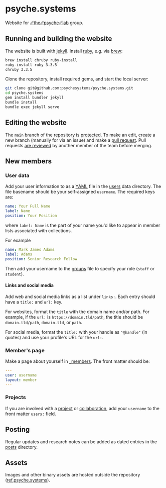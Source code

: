 # psyche.systems

Website for [␥the␥psyche␥lab](https://psyche.systems) group.

## Running and building the website

The website is built with [jekyll](https://jekyllrb.com). Install [ruby](https://www.ruby-lang.org), e.g. via [brew](https://brew.sh):

```sh
brew install chruby ruby-install
ruby-install ruby 3.3.5
chruby 3.3.5
```

Clone the repository, install required gems, and start the local server:
```sh
git clone git@github.com:psychesystems/psyche.systems.git
cd psyche.systems
gem install bundler jekyll
bundle install
bundle exec jekyll serve
```

## Editing the website

The `main` branch of the repository is [protected](https://docs.github.com/en/repositories/configuring-branches-and-merges-in-your-repository/managing-protected-branches/about-protected-branches). To make an edit, create a new branch (manually for via an issue) and make a [pull request](https://docs.github.com/en/pull-requests/collaborating-with-pull-requests/proposing-changes-to-your-work-with-pull-requests/creating-a-pull-request). Pull requests [are reviewed](https://docs.github.com/en/repositories/configuring-branches-and-merges-in-your-repository/managing-protected-branches/about-protected-branches#require-pull-request-reviews-before-merging) by another member of the team before merging.

## New members

### User data

Add your user information to as a [YAML](https://yaml.org) file in the [users](_data/users) data directory. The file basename should be your self-assigned `username`. The required keys are:

```yaml
name: Your Full Name
label: Name
position: Your Position
```

where `label: Name` is the part of your name you'd like to appear in member lists associated with collections. 

For example

```yaml
name: Mark James Adams
label: Adams
position: Senior Research Fellow
```

Then add your username to the [groups](_data/groups.yml) file to specify your role (`staff` or  `student`).

#### Links and social media

Add web and social media links as a list under `links:`. Each entry should have a `title:` and `url:` key.

For websites, format the `title` with the domain name and/or path. For example, if the `url:` is `https://domain.tld/path`, the title should be `domain.tld/path`, `domain.tld`, or `path`.

For social media, format the `title:` with your handle as `"@handle"` (in quotes) and use your profile's URL for the `url:`.

### Member's page

Make a page about yourself in [_members](/_members). The front matter should be:

```yaml
---
user: username
layout: member
---
```

### Projects

If you are involved with a [project](/_projects) or [collaboration](/_collabs), add your `username` to the front matter `users:` field.

## Posting

Regular updates and research notes can be added as dated entries in the [posts](/_posts) directory.

## Assets

Images and other binary assets are hosted outside the repository ([ref.psyche.systems](https://ref.psyche.systems)).